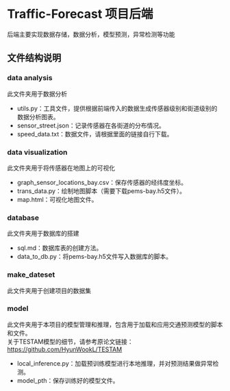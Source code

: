 # Traffic-Forecast 项目后端

后端主要实现数据存储，数据分析，模型预测，异常检测等功能

## 文件结构说明

### data analysis

此文件夹用于数据分析

- utils.py：工具文件，提供根据前端传入的数据生成传感器级别和街道级别的数据分析图表。
- sensor_street.json：记录传感器在各街道的分布情况。
- speed_data.txt：数据文件，请根据里面的链接自行下载。

### data visualization

此文件夹用于将传感器在地图上的可视化

- graph_sensor_locations_bay.csv：保存传感器的经纬度坐标。
- trans_data.py：绘制地图脚本（需要下载pems-bay.h5文件）。
- map.html：可视化地图文件。

### database

此文件夹用于数据库的搭建

- sql.md：数据库表的创建方法。
- data_to_db.py：将pems-bay.h5文件写入数据库的脚本。

### make_dateset
此文件夹用于创建项目的数据集

### model

此文件夹用于本项目的模型管理和推理，包含用于加载和应用交通预测模型的脚本和文件。
<br> 关于TESTAM模型的细节，请参考原论文链接： https://github.com/HyunWookL/TESTAM

- local_inference.py：加载预训练模型进行本地推理，并对预测结果做异常检测。
- model_pth：保存训练好的模型文件。
